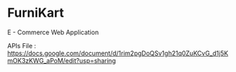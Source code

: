 # FurniKart
E - Commerce Web Application


APIs File : https://docs.google.com/document/d/1rim2pgDoQSv1gh21q0ZuKCvG_d1j5KmOK3zKWG_aPoM/edit?usp=sharing
